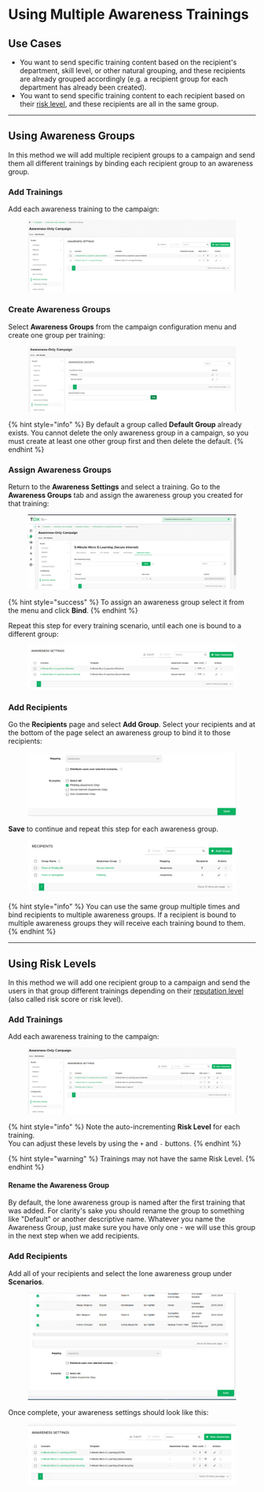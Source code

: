 # Using Multiple Awareness Trainings

## Use Cases

* You want to send specific training content based on the recipient's department, skill level, or other natural grouping, and these recipients are already grouped accordingly (e.g. a recipient group for each department has already been created).
* You want to send specific training content to each recipient based on their [risk level](../../../application-screens-reference/campaigns/campaign-settings/configuration/awareness-settings.md#awareness-template-base-settings), and these recipients are all in the same group.

***

## Using Awareness Groups

In this method we will add multiple recipient groups to a campaign and send them all different trainings by binding each recipient group to an awareness group.

### Add Trainings

Add each awareness training to the campaign:

<figure><img src="../../../.gitbook/assets/image (896).png" alt=""><figcaption></figcaption></figure>

### Create Awareness Groups

Select **Awareness Groups** from the campaign configuration menu and create one group per training:

<figure><img src="../../../.gitbook/assets/image (897).png" alt=""><figcaption></figcaption></figure>

{% hint style="info" %}
By default a group called **Default Group** already exists. You cannot delete the only awareness group in a campaign, so you must create at least one other group first and then delete the default.
{% endhint %}

### Assign Awareness Groups

Return to the **Awareness Settings** and select a training. Go to the **Awareness Groups** tab and assign the awareness group you created for that training:

<figure><img src="../../../.gitbook/assets/image (898).png" alt=""><figcaption></figcaption></figure>

{% hint style="success" %}
To assign an awareness group select it from the menu and click **Bind**.
{% endhint %}

Repeat this step for every training scenario, until each one is bound to a different group:

<figure><img src="../../../.gitbook/assets/image (899).png" alt=""><figcaption></figcaption></figure>

### Add Recipients

Go the **Recipients** page and select **Add Group**. Select your recipients and at the bottom of the page select an awareness group to bind it to those recipients:

<figure><img src="../../../.gitbook/assets/image (901).png" alt=""><figcaption></figcaption></figure>

**Save** to continue and repeat this step for each awareness group.

<figure><img src="../../../.gitbook/assets/image (903).png" alt=""><figcaption></figcaption></figure>

{% hint style="info" %}
You can use the same group multiple times and bind recipients to multiple awareness groups. If a recipient is bound to multiple awareness groups they will receive each training bound to them.
{% endhint %}

***

## Using Risk Levels

In this method we will add one recipient group to a campaign and send the users in that group different trainings depending on their [reputation level](../../../application-screens-reference/users/risk-score.md) (also called risk score or risk level).

### Add Trainings

Add each awareness training to the campaign:

<figure><img src="../../../.gitbook/assets/image (900).png" alt=""><figcaption></figcaption></figure>

{% hint style="info" %}
Note the auto-incrementing **Risk Level** for each training.\
You can adjust these levels by using the `+` and `-` buttons.
{% endhint %}

{% hint style="warning" %}
Trainings may not have the same Risk Level.
{% endhint %}

#### Rename the Awareness Group

By default, the lone awareness group is named after the first training that was added. For clarity's sake you should rename the group to something like "Default" or another descriptive name. Whatever you name the Awareness Group, just make sure you have only one - we will use this group in the next step when we add recipients.

### Add Recipients

Add all of your recipients and select the lone awareness group under **Scenarios**.

<figure><img src="../../../.gitbook/assets/image (908).png" alt=""><figcaption></figcaption></figure>

Once complete, your awareness settings should look like this:

<figure><img src="../../../.gitbook/assets/image (909).png" alt=""><figcaption></figcaption></figure>





